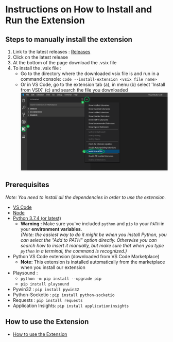 # Instructions on How to Install and Run the Extension

## Steps to manually install the extension

1. Link to the latest releases :
   [Releases](https://github.com/microsoft/vscode-python-embedded/releases)
2. Click on the latest release
3. At the bottom of the page download the .vsix file
4. To install the .vsix file :
   - Go to the directory where the downloaded vsix file is and run in a command console: `code --install-extension <vsix file name>`
   - Or in VS Code, go to the extension tab (a), in menu (b) select 'Install from VSIX' (c) and search the file you downloaded
     ![VSIX Install Instructions](./vsix-install-instructions.png)

## Prerequisites

_Note: You need to install all the dependencies in order to use the extension._

- [VS Code](https://code.visualstudio.com/Download)
- [Node](https://nodejs.org/en/download/)
- [Python 3.7.4 (or latest)](https://www.python.org/downloads/)
  - **Warning :** Make sure you've included `python` and `pip` to your `PATH` in your **environment variables**.  
    _(Note: the easiest way to do it might be when you install Python, you can select the "Add to PATH" option directly. Otherwise you can search how to insert it manually, but make sure that when you type `python` in a terminal, the command is recognized.)_
- Python VS Code extension (downloaded from VS Code Marketplace)
  - **Note:** This extension is installed automatically from the marketplace when you install our extension
- Playsound :
  - `python -m pip install --upgrade pip`
  - `pip install playsound`
- Pywin32 : `pip install pywin32`
- Python-Socketio : `pip install python-socketio`
- Requests : `pip install requests`
- Application Insights: `pip install applicationinsights`

## How to use the Extension

- [How to use the Extension](/docs/how-to-use.md)
